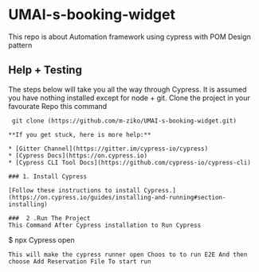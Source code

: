 # UMAI-s-booking-widget

This repo is about Automation framework using cypress with POM Design pattern

## Help + Testing

The steps below will take you all the way through Cypress. It is assumed you have nothing installed except for node + git.
Clone the project in your favourate Repo this command
```
 git clone (https://github.com/m-ziko/UMAI-s-booking-widget.git)

**If you get stuck, here is more help:**

* [Gitter Channel](https://gitter.im/cypress-io/cypress)
* [Cypress Docs](https://on.cypress.io)
* [Cypress CLI Tool Docs](https://github.com/cypress-io/cypress-cli)

### 1. Install Cypress

[Follow these instructions to install Cypress.](https://on.cypress.io/guides/installing-and-running#section-installing)

###  2 .Run The Project 
This Command After Cypress installation to Run Cypress 

```
$ npx Cypress open
```
This will make the cypress runner open Choos to to run E2E And then choose Add Reservation File To start run 
